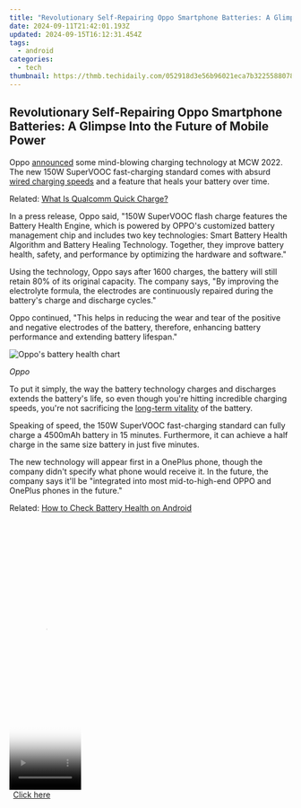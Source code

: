 ```yaml
---
title: "Revolutionary Self-Repairing Oppo Smartphone Batteries: A Glimpse Into the Future of Mobile Power"
date: 2024-09-11T21:42:01.193Z
updated: 2024-09-15T16:12:31.454Z
tags:
  - android
categories:
  - tech
thumbnail: https://thmb.techidaily.com/052918d3e56b96021eca7b3225588078d8b2ee409e0b799bdcb8f9f006f59b01.jpg
---
```


## Revolutionary Self-Repairing Oppo Smartphone Batteries: A Glimpse Into the Future of Mobile Power

Oppo [announced](https://www.oppo.com/en/newsroom/press/oppo-mwc-2022-supervooc/) some mind-blowing charging technology at MCW 2022\. The new 150W SuperVOOC fast-charging standard comes with absurd [wired charging speeds](https://tech-renaissance.techidaily.com/stream-free-how-to-view-roku-shows-on-alternative-platforms/) and a feature that heals your battery over time.

Related: [What Is Qualcomm Quick Charge?](https://tech-renaissance.techidaily.com/stream-free-how-to-view-roku-shows-on-alternative-platforms/) 

 In a press release, Oppo said, "150W SuperVOOC flash charge features the Battery Health Engine, which is powered by OPPO's customized battery management chip and includes two key technologies: Smart Battery Health Algorithm and Battery Healing Technology. Together, they improve battery health, safety, and performance by optimizing the hardware and software."

 Using the technology, Oppo says after 1600 charges, the battery will still retain 80% of its original capacity. The company says, "By improving the electrolyte formula, the electrodes are continuously repaired during the battery's charge and discharge cycles."

 Oppo continued, "This helps in reducing the wear and tear of the positive and negative electrodes of the battery, therefore, enhancing battery performance and extending battery lifespan."

![Oppo's battery health chart](https://static1.howtogeekimages.com/wordpress/wp-content/uploads/2022/02/oppo-battery-health.png) 

_Oppo_

 To put it simply, the way the battery technology charges and discharges extends the battery's life, so even though you're hitting incredible charging speeds, you're not sacrificing the [long-term vitality](https://hardware-updates.techidaily.com/installing-intels-management-engine-drivers-on-windows-11817-complete-tutorial/) of the battery.

 Speaking of speed, the 150W SuperVOOC fast-charging standard can fully charge a 4500mAh battery in 15 minutes. Furthermore, it can achieve a half charge in the same size battery in just five minutes.

 The new technology will appear first in a OnePlus phone, though the company didn't specify what phone would receive it. In the future, the company says it'll be "integrated into most mid-to-high-end OPPO and OnePlus phones in the future."

Related: [How to Check Battery Health on Android](https://hardware-updates.techidaily.com/installing-intels-management-engine-drivers-on-windows-11817-complete-tutorial/)

<ins class="adsbygoogle"
     style="display:block"
     data-ad-format="autorelaxed"
     data-ad-client="ca-pub-7571918770474297"
     data-ad-slot="1223367746"></ins>

<ins class="adsbygoogle"
     style="display:block"
     data-ad-client="ca-pub-7571918770474297"
     data-ad-slot="8358498916"
     data-ad-format="auto"
     data-full-width-responsive="true"></ins>



<!-- affiliate ads begin -->
<span id="1993654">
					<video width="128" height="480" style="cursor:pointer"
           poster="//a.impactradius-go.com/display-clicktoplayimage/1993654.png"
           onclick="if(!this.playClicked){this.play();this.setAttribute('controls',true);this.playClicked=true;}">
	   <source src="//a.impactradius-go.com/display-ad/22993-1993654">
	   <img src="//a.impactradius-go.com/display-clicktoplayimage/1993654.png" style="border: none; height: 100%; width: 100%; object-fit: contain">
	</video>
	<div style="width:80px;text-align:center"><a href="javascript:window.open(decodeURIComponent('https%3A%2F%2Fhomestyler.sjv.io%2Fc%2F5597632%2F1993654%2F22993'), '_blank');void(0);">Click here</a></div>
</span>
<img height="0" width="0" src="https://imp.pxf.io/i/5597632/1993654/22993" style="position:absolute;visibility:hidden;" border="0" />
<!-- affiliate ads end -->

